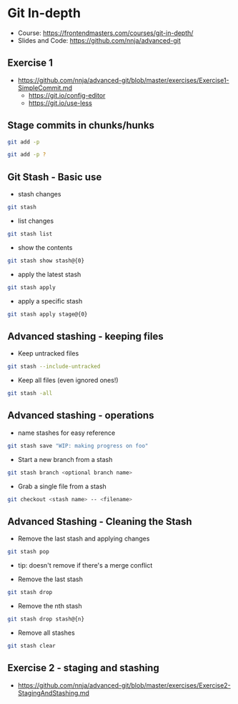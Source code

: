 # Git In-depth

* Course: <https://frontendmasters.com/courses/git-in-depth/>
* Slides and Code: <https://github.com/nnja/advanced-git>

## Exercise 1

* <https://github.com/nnja/advanced-git/blob/master/exercises/Exercise1-SimpleCommit.md>
  * <https://git.io/config-editor>
  * <https://git.io/use-less>

## Stage commits in chunks/hunks

```bash
git add -p
```

```bash
git add -p ?
```

## Git Stash - Basic use

* stash changes

```bash
git stash
```

* list changes

```bash
git stash list
```

* show the contents

```bash
git stash show stash@{0}
```

* apply the latest stash

```bash
git stash apply
```

* apply a specific stash

```bash
git stash apply stage@{0}
```

## Advanced stashing - keeping files

* Keep untracked files

```bash
git stash --include-untracked
```

* Keep all files (even ignored ones!)

```bash
git stash -all
```

## Advanced stashing - operations

* name stashes for easy reference

```bash
git stash save "WIP: making progress on foo"
```

* Start a new branch from a stash

```bash
git stash branch <optional branch name>
```

* Grab a single file from a stash

```bash
git checkout <stash name> -- <filename>
```

## Advanced Stashing - Cleaning the Stash

* Remove the last stash and applying changes

```bash
git stash pop
```

* tip: doesn't remove if there's a merge conflict

* Remove the last stash

```bash
git stash drop
```

* Remove the nth stash

```bash
git stash drop stash@{n}
```

* Remove all stashes

```bash
git stash clear
```

## Exercise 2 - staging and stashing

* <https://github.com/nnja/advanced-git/blob/master/exercises/Exercise2-StagingAndStashing.md>

